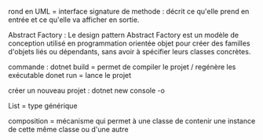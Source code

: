 rond en UML = interface
signature de methode : décrit ce qu'elle prend en entrée et ce qu'elle va afficher en sortie.

Abstract Factory :
Le design pattern Abstract Factory est un modèle de conception utilisé en programmation orientée objet pour créer des familles d'objets liés ou dépendants, sans avoir à spécifier leurs classes concrètes.

commande : 
dotnet build = permet de compiler le projet / regénère les exécutable
donet run = lance le projet

créer un nouveau projet : dotnet new console -o

List<string> = type générique

composition = mécanisme qui permet à une classe de contenir une instance de cette même classe ou d'une autre 